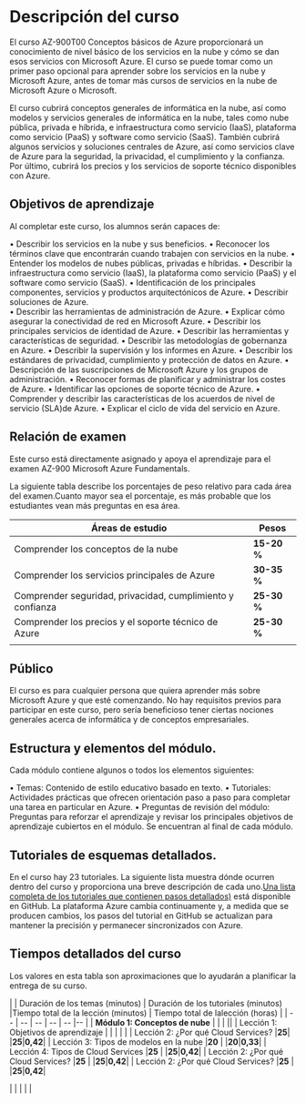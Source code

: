 # Descripción del curso 

El curso AZ-900T00 Conceptos básicos de Azure proporcionará un conocimiento de nivel básico de los servicios en la nube y cómo se dan esos servicios con Microsoft
Azure. El curso se puede tomar como un primer paso opcional para aprender sobre los servicios en la nube y Microsoft Azure, antes de tomar más cursos de servicios en la
nube de Microsoft Azure o Microsoft. 

El curso cubrirá conceptos generales de informática en la nube, así como modelos y servicios generales de informática en la nube, tales como nube pública, privada e
híbrida, e infraestructura como servicio (IaaS), plataforma como servicio (PaaS) y software como servicio (SaaS). 
También cubrirá algunos servicios y soluciones centrales de Azure, así como servicios clave de Azure para la seguridad, la privacidad, el cumplimiento y la confianza. Por
último, cubrirá los precios y los servicios de soporte técnico disponibles con Azure. 

##  Objetivos de aprendizaje 

Al completar este curso, los alumnos serán capaces de:

• Describir los servicios en la nube y sus beneficios.
• Reconocer los términos clave que encontrarán cuando trabajen con servicios en la nube.
• Entender los modelos de nubes públicas, privadas e híbridas.
• Describir la infraestructura como servicio (IaaS), la plataforma como servicio (PaaS) y el software como servicio (SaaS).
• Identificación de los principales componentes, servicios y productos arquitectónicos de Azure.
• Describir soluciones de Azure.  
• Describir las herramientas de administración de Azure.
• Explicar cómo asegurar la conectividad de red en Microsoft Azure.
• Describir los principales servicios de identidad de Azure.
• Describir las herramientas y características de seguridad.
• Describir las metodologías de gobernanza en Azure.
• Describir la supervisión y los informes en Azure.
• Describir los estándares de privacidad, cumplimiento y protección de datos en Azure.
• Descripción de las suscripciones de Microsoft Azure y los grupos de administración.
• Reconocer formas de planificar y administrar los costes de Azure.
• Identificar las opciones de soporte técnico de Azure.
• Comprender y describir las características de los acuerdos de nivel de servicio (SLA)de Azure.
• Explicar el ciclo de vida del servicio en Azure. 

## Relación de examen 
Este curso está directamente asignado y apoya el aprendizaje para el examen AZ-900 Microsoft Azure Fundamentals.  

La siguiente tabla describe los porcentajes de peso relativo para cada área del examen.Cuanto mayor sea el porcentaje, es más probable que los estudiantes vean más
preguntas en esa área. 

| Áreas de estudio | Pesos |
|  -- | -- |
| Comprender los conceptos de la nube  | **15-20 %**|
| Comprender los servicios principales de Azure | **30-35 %**|
| Comprender seguridad, privacidad, cumplimiento y confianza | **25-30 %**|
| Comprender los precios y el soporte técnico de Azure | **25-30 %**|
| | |

## Público 
El curso es para cualquier persona que quiera aprender más sobre Microsoft Azure y que esté comenzando. No hay requisitos previos para participar en este curso, pero
sería beneficioso tener ciertas nociones generales acerca de informática y de conceptos empresariales.

## Estructura y elementos del módulo. 

Cada módulo contiene algunos o todos los elementos siguientes:

• Temas: Contenido de estilo educativo basado en texto.
• Tutoriales: Actividades prácticas que ofrecen orientación paso a paso para completar una tarea en particular en Azure.
• Preguntas de revisión del módulo: Preguntas para reforzar el aprendizaje y revisar los principales objetivos de aprendizaje cubiertos en el módulo. Se encuentran al
final de cada módulo.

## Tutoriales de esquemas detallados. 

En el curso hay 23 tutoriales. La siguiente lista muestra dónde ocurren dentro del curso y proporciona una breve descripción de cada uno.[Una lista completa de los tutoriales
que contienen pasos detallados)](https://csa-danielvillamizar.github.io/) está disponible en GitHub. La plataforma Azure cambia continuamente y, a medida que se producen cambios, los pasos del tutorial en GitHub se actualizan para mantener la precisión y permanecer sincronizados con Azure. 


## Tiempos detallados del curso 

Los valores en esta tabla son aproximaciones que lo ayudarán a planificar la entrega de su curso.  

| | Duración de los temas (minutos) | Duración de los tutoriales (minutos) |Tiempo total de la lección (minutos) | Tiempo total de lalección (horas) |
|  -- | -- | -- | -- | -- |-- |
| **Módulo 1: Conceptos de nube**   | | | ||
| Lección 1: Objetivos de aprendizaje  | | | | |
| Lección 2: ¿Por qué Cloud Services?   |**25**|   |**25**|**0,42**|
| Lección 3: Tipos de modelos en la nube  |**20** | |**20**|**0,33**|
| Lección 4: Tipos de Cloud Services   |**25** |  |**25**|**0,42**|
| Lección 2: ¿Por qué Cloud Services?   |**25** |  |**25**|**0,42**|
| Lección 2: ¿Por qué Cloud Services?   |**25** |  |**25**|**0,42**|

| | | | |
